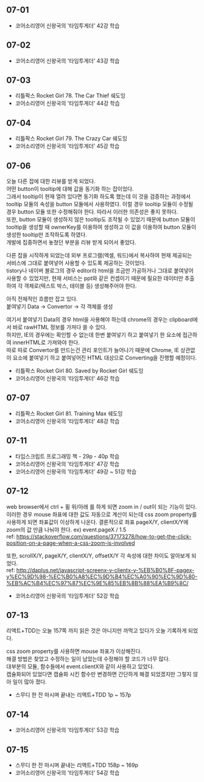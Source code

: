 ## 07-01

- 코어소리영어 신왕국의 '타임투게더' 42강 학습

## 07-02

- 코어소리영어 신왕국의 '타임투게더' 43강 학습

## 07-03

- 리틀팍스 Rocket Girl 78. The Car Thief 쉐도잉
- 코어소리영어 신왕국의 '타임투게더' 44강 학습

## 07-04

- 리틀팍스 Rocket Girl 79. The Crazy Car 쉐도잉
- 코어소리영어 신왕국의 '타임투게더' 45강 학습

## 07-06

오늘 다른 잡에 대한 리뷰를 받게 되었다.  
어떤 button이 tooltip에 대해 값을 동기화 하는 잡이었다.  
그래서 tooltip이 현재 열려 있다면 동기화 하도록 했는데 이 것을 검증하는 과정에서 tooltip 모듈의 속성을 button 모듈에서 사용하였다.
이럴 경우 tooltip 모듈이 수정될 경우 button 모듈 또한 수정해줘야 한다. 따라서 이러한 의존성은 좋지 못하다.  
또한, button 모듈이 생성하지 않은 tooltip도 조작될 수 있었기 때문에 button 모듈이 tooltip을 생성할 때 ownerKey를 이용하여 생성하고 이 값을 이용하여 button 모듈이 생성한 tooltip만 조작하도록 하였다.  
개발에 집중하면서 놓쳤던 부분을 리뷰 받게 되어서 좋았다.

다른 잡을 시작하게 되었는데 외부 프로그램(엑셀, 워드)에서 복사하여 현재 제공되는 서비스에 그대로 붙여넣어 사용할 수 있도록 제공하는 것이었다.  
tistory나 네이버 블로그의 경우 editor라 html을 조금만 가공하거나 그대로 붙여넣어 사용할 수 있었지만, 현재 서비스는 ppt와 같은 컨셉이기 때문에 필요한 데이터만 추출하여 각 객체로(텍스트 박스, 테이블 등) 생성해주어야 한다.

아직 전체적인 흐름만 잡고 있다.  
붙여넣기 Data -> Convertor -> 각 객체를 생성

여기서 붙여넣기 Data의 경우 html을 사용해야 하는데 chrome의 경우는 clipboard에서 바로 rawHTML 정보를 가져다 쓸 수 있다.  
하지만, IE의 경우에는 확인할 수 없는데 한번 붙여넣기 하고 붙여넣기 한 요소에 접근하여 innerHTML로 가져와야 한다.  
따로 따로 Convertor를 만드는건 관리 포인트가 늘어나기 때문에 Chrome, IE 상관없이 요소에 붙여넣기 하고 붙여넣어진 HTML 대상으로 Converting을 진행할 예정이다.

- 리틀팍스 Rocket Girl 80. Saved by Rocket Girl 쉐도잉
- 코어소리영어 신왕국의 '타임투게더' 46강 학습

## 07-07

- 리틀팍스 Rocket Girl 81. Training Max 쉐도잉
- 코어소리영어 신왕국의 '타임투게더' 48강 학습

## 07-11

- 타입스크립트 프로그래밍 책 - 29p - 40p 학습
- 코어소리영어 신왕국의 '타임투게더' 47강 학습
- 코어소리영어 신왕국의 '타임투게더' 49강 ~ 51강 학습

## 07-12

web browser에서 ctrl + 휠 위/아래 를 하게 되면 zoom in / out이 되는 기능이 있다.
이러한 경우 mouse 좌표에 대한 값도 자동으로 계산이 되는데 css zoom property를 사용하게 되면 좌표값이 이상하게 나온다.
결론적으로 좌표 pageX/Y, clientX/Y에 zoom의 값 만큼 나눠야 한다. ex) event.pageX / 1.5  
ref: https://stackoverflow.com/questions/37173278/how-to-get-the-click-position-on-a-page-when-a-css-zoom-is-involved

또한, scrollX/Y, pageX/Y, clientX/Y, offsetX/Y 각 속성에 대한 차이도 알아보게 되었다.  
ref: http://daplus.net/javascript-screenx-y-clientx-y-%EB%B0%8F-pagex-y%EC%9D%98-%EC%B0%A8%EC%9D%B4%EC%A0%90%EC%9D%80-%EB%AC%B4%EC%97%87%EC%9E%85%EB%8B%88%EA%B9%8C/

- 코어소리영어 신왕국의 '타임투게더' 52강 학습

## 07-13

리액트+TDD는 오늘 157쪽 까지 읽은 것은 아니지만 까먹고 있다가 오늘 기록하게 되었다.

css zoom property를 사용하면 mouse 좌표가 이상해진다.  
해결 방법은 찾았고 수정하는 일이 남았는데 수정해야 할 코드가 너무 많다.  
대부분의 모듈, 함수들에서 event.clientX와 같이 사용하고 있었다.  
캡슐화되어 있었다면 캡슐화 시킨 함수만 변경하면 간단하게 해결 되었겠지만 그렇지 않아 일이 많아 졌다.

- 스무디 한 잔 마시며 끝내는 리액트+TDD 1p ~ 157p

## 07-14

- 코어소리영어 신왕국의 '타임투게더' 53강 학습

## 07-15

- 스무디 한 잔 마시며 끝내는 리액트+TDD 158p ~ 169p
- 코어소리영어 신왕국의 '타임투게더' 54강 학습
